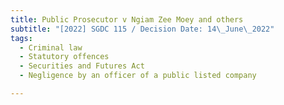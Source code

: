 ```yaml
---
title: Public Prosecutor v Ngiam Zee Moey and others
subtitle: "[2022] SGDC 115 / Decision Date: 14\_June\_2022"
tags:
  - Criminal law
  - Statutory offences
  - Securities and Futures Act
  - Negligence by an officer of a public listed company

---
```

